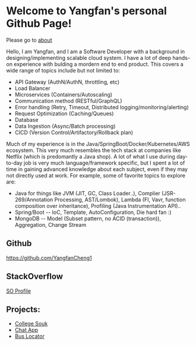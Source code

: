 # Welcome to Yangfan's personal Github Page!

Please go to [about](http://yangfanc.org/about-me)

Hello, I am Yangfan, and I am a Software Developer with a background in designing/implementing scalable cloud system. I have a lot of deep hands-on experience with bulding a mordern end to end product. This covers a wide range of topics include but not limited to:
* API Gateway (AuthN/AuthN, throttling, etc)
* Load Balancer
* Microservices (Containers/Autoscaling)
* Communication method (RESTful/GraphQL)
* Error handling (Retry, Timeout, Distributed logging/monitoring/alerting)
* Request Optimization (Caching/Queues)
* Database
* Data Ingestion (Async/Batch processing)
* CICD (Version Control/Artifactory/Rollback plan)

Much of my experience is in the Java/SpringBoot/Docker/Kubernetes/AWS ecosystem. This very much resembles the tech stack at companies like Netflix (which is predomantly a Java shop). A lot of what I use during day-to-day job is very much language/framework specific, but I spent a lot of time in gaining advanced knowledge about each subject, even if they may not directly used at work. For example, some of favorite topics to explore are:
* Java for things like JVM (JIT, GC, Class Loader..), Complier (JSR-269/Annotation Processing, AST/Lombok), Lambda (FI, Vavr, function composition over inheritance), Profiling (Java Instrumentation API)..
* Spring/Boot -- IoC, Template, AutoConfiguration, Die hard fan :)
* MongoDB -- Model (Subset pattern, no ACID (transaction)), Aggregation, Change Stream


## Github
https://github.com/YangfanCheng1

## StackOverflow
[SO Profile](https://stackoverflow.com/users/4493352/%e5%a4%a2%e3%81%ae%e3%81%ae%e5%a4%a2?tab=profile)


## Projects:
* [College Souk](https://www.collegesouk.com/)
* [Chat App](http://yangfanchat-env.gp2axbmhet.us-east-2.elasticbeanstalk.com)
* [Bus Locator](http://yangfanchat-env.gp2axbmhet.us-east-2.elasticbeanstalk.com/bus-locator)
